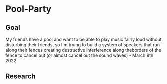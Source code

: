 # Pool-Party

## Goal
My friends have a pool and want to be able to play music fairly loud without disturbing their friends, so I'm trying to build a system of speakers that run along their fences creating destructive interference along theborders of the fence to cancel out (or almost cancel out the sound waves) - March 8th 2022 



## Research


